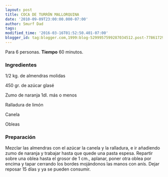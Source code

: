 ```yaml
---
layout: post
title: COCA DE TURRÓN MALLORQUINA
date: '2010-09-09T23:00:00.000-07:00'
author: Smurf Dad
tags: 
modified_time: '2016-03-16T01:52:50.401-07:00'
blogger_id: tag:blogger.com,1999:blog-5299957599287034512.post-7786172933347418842
---
```


Para 6 personas.
<b>Tiempo</b> 60 minutos.

<h3>Ingredientes</h3>

1/2 kg. de almendras molidas

450 gr. de azúcar glasé

Zumo de naranja 1dl. más o menos

Ralladura de limón

Canela

Obleas

<h3>Preparación</h3>

Mezclar las almendras con el azúcar la canela y la ralladura, e ir añadiendo zumo de naranja y trabajar hasta que quede una pasta espesa. Repartir sobre una oblea hasta el grosor de 1 cm., aplanar, poner otra oblea por encima y tapar cerrando los bordes mojándonos las manos con anís. Dejar reposar 15 días y ya se pueden consumir.

